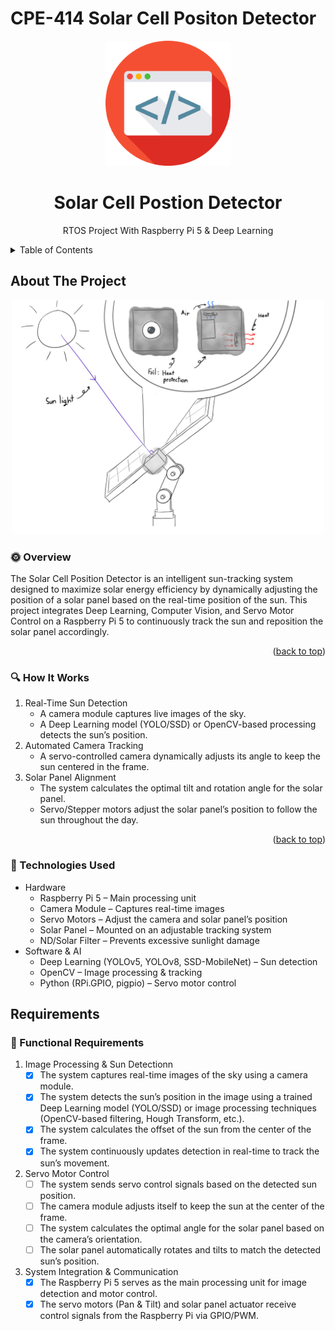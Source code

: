 <a id="readme-top"></a>
# CPE-414 Solar Cell Positon Detector
<div align="center">

  <img src="assets/logo.png" alt="logo" width="200" height="auto" />
  <h1>Solar Cell Postion Detector</h1>
  
  <p>RTOS Project With Raspberry Pi 5 & Deep Learning</p>
</div>
<!-- TABLE OF CONTENTS -->
<details>
  <summary>Table of Contents</summary>
  <ol>
    <li>
      <a href="#about-the-project">About The Project</a>
      <ul>
        <li><a href="#sun_with_face-Overview">Overview</a></li>
        <li><a href="#mag-how-it-works">How It Works</a></li>
        <li><a href="#wrench-technologies-used">Technologies Useds</a></li>
      </ul>
    </li>
    <li>
      <a href="#requirements">Requirements</a>
      <ul>
        <li><a href="#receipt-functional-requirements">Functional Requirements</a></li>
        <li><a href="#installation">Installation</a></li>
      </ul>
    </li>
    <li><a href="#usage">Usage</a></li>
    <li><a href="#roadmap">Roadmap</a></li>
    <li><a href="#contributing">Contributing</a></li>
    <li><a href="#license">License</a></li>
    <li><a href="#contact">Contact</a></li>
    <li><a href="#acknowledgments">Acknowledgments</a></li>
  </ol>
</details>

<!-- ABOUT THE PROJECT -->
## About The Project
<div align="center"><img src="Model/Solar_Cell_Position_Detector_Model_2_axis.jpg" alt="model" width="500" height="auto" /></div>

### :sun_with_face: Overview<br>
The Solar Cell Position Detector is an intelligent sun-tracking system designed to maximize solar energy efficiency by dynamically adjusting the position of a solar panel based on the real-time position of the sun. This project integrates Deep Learning, Computer Vision, and Servo Motor Control on a Raspberry Pi 5 to continuously track the sun and reposition the solar panel accordingly.
<p align="right">(<a href="#readme-top">back to top</a>)</p>

### :mag: How It Works
1. Real-Time Sun Detection
   - A camera module captures live images of the sky.
   - A Deep Learning model (YOLO/SSD) or OpenCV-based processing detects the sun’s position.
2. Automated Camera Tracking
   - A servo-controlled camera dynamically adjusts its angle to keep the sun centered in the frame.
3. Solar Panel Alignment
   - The system calculates the optimal tilt and rotation angle for the solar panel.
   - Servo/Stepper motors adjust the solar panel’s position to follow the sun throughout the day.
<p align="right">(<a href="#readme-top">back to top</a>)</p>
  
### :wrench: Technologies Used
- Hardware
  - Raspberry Pi 5 – Main processing unit
  - Camera Module – Captures real-time images
  - Servo Motors – Adjust the camera and solar panel’s position
  - Solar Panel – Mounted on an adjustable tracking system
  - ND/Solar Filter – Prevents excessive sunlight damage
- Software & AI
  - Deep Learning (YOLOv5, YOLOv8, SSD-MobileNet) – Sun detection
  - OpenCV – Image processing & tracking
  - Python (RPi.GPIO, pigpio) – Servo motor control

## Requirements
### :receipt: Functional Requirements
1. Image Processing & Sun Detectionn
   - [x] The system captures real-time images of the sky using a camera module.
   - [x] The system detects the sun’s position in the image using a trained Deep Learning model (YOLO/SSD) or image processing techniques (OpenCV-based filtering, Hough Transform, etc.).
   - [x] The system calculates the offset of the sun from the center of the frame.
   - [x] The system continuously updates detection in real-time to track the sun’s movement.
2. Servo Motor Control
   - [ ] The system sends servo control signals based on the detected sun position.
   - [ ] The camera module adjusts itself to keep the sun at the center of the frame.
   - [ ] The system calculates the optimal angle for the solar panel based on the camera’s orientation.
   - [ ] The solar panel automatically rotates and tilts to match the detected sun’s position.
3. System Integration & Communication
   - [x] The Raspberry Pi 5 serves as the main processing unit for image detection and motor control.
   - [x] The servo motors (Pan & Tilt) and solar panel actuator receive control signals from the Raspberry Pi via GPIO/PWM.
